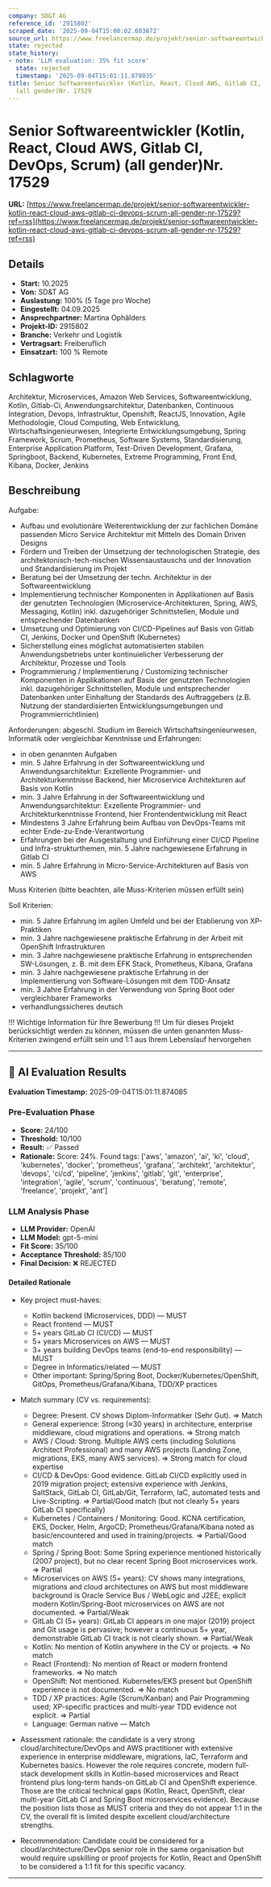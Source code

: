 ```yaml
---
company: SD&T AG
reference_id: '2915802'
scraped_date: '2025-09-04T15:00:02.603872'
source_url: https://www.freelancermap.de/projekt/senior-softwareentwickler-kotlin-react-cloud-aws-gitlab-ci-devops-scrum-all-gender-nr-17529?ref=rss
state: rejected
state_history:
- note: 'LLM evaluation: 35% fit score'
  state: rejected
  timestamp: '2025-09-04T15:01:11.878035'
title: Senior Softwareentwickler (Kotlin, React, Cloud AWS, Gitlab CI, DevOps, Scrum)
  (all gender)Nr. 17529
---
```



# Senior Softwareentwickler (Kotlin, React, Cloud AWS, Gitlab CI, DevOps, Scrum) (all gender)Nr. 17529
**URL:** [https://www.freelancermap.de/projekt/senior-softwareentwickler-kotlin-react-cloud-aws-gitlab-ci-devops-scrum-all-gender-nr-17529?ref=rss](https://www.freelancermap.de/projekt/senior-softwareentwickler-kotlin-react-cloud-aws-gitlab-ci-devops-scrum-all-gender-nr-17529?ref=rss)
## Details
- **Start:** 10.2025
- **Von:** SD&T AG
- **Auslastung:** 100% (5 Tage pro Woche)
- **Eingestellt:** 04.09.2025
- **Ansprechpartner:** Martina Ophälders
- **Projekt-ID:** 2915802
- **Branche:** Verkehr und Logistik
- **Vertragsart:** Freiberuflich
- **Einsatzart:** 100
                                                % Remote

## Schlagworte
Architektur, Microservices, Amazon Web Services, Softwareentwicklung, Kotlin, Gitlab-Ci, Anwendungsarchitektur, Datenbanken, Continuous Integration, Devops, Infrastruktur, Openshift, ReactJS, Innovation, Agile Methodologie, Cloud Computing, Web Entwicklung, Wirtschaftsingenieurwesen, Integrierte Entwicklungsumgebung, Spring Framework, Scrum, Prometheus, Software Systems, Standardisierung, Enterprise Application Platform, Test-Driven Development, Grafana, Springboot, Backend, Kubernetes, Extreme Programming, Front End, Kibana, Docker, Jenkins

## Beschreibung
Aufgabe:
- Aufbau und evolutionäre Weiterentwicklung der zur fachlichen Domäne passenden Micro Service Architektur mit Mitteln des Domain Driven Designs
- Fördern und Treiben der Umsetzung der technologischen Strategie, des architektonisch-tech-nischen Wissensaustauschs und der Innovation und Standardisierung im Projekt
- Beratung bei der Umsetzung der techn. Architektur in der Softwareentwicklung
- Implementierung technischer Komponenten in Applikationen auf Basis der genutzten Technologien (Microservice-Architekturen, Spring, AWS, Messaging, Kotlin) inkl. dazugehöriger Schnittstellen, Module und entsprechender Datenbanken
- Umsetzung und Optimierung von CI/CD-Pipelines auf Basis von Gitlab CI, Jenkins, Docker und OpenShift (Kubernetes)
- Sicherstellung eines möglichst automatisierten stabilen Anwendungsbetriebs unter kontinuielicher Verbesserung der Architektur, Prozesse und Tools
- Programmierung / Implementierung / Customizing technischer Komponenten in Applikationen auf Basis der genutzten Technologien inkl. dazugehöriger Schnittstellen, Module und entsprechender Datenbanken unter Einhaltung der Standards des Auftraggebers (z.B. Nutzung der standardisierten Entwicklungsumgebungen und Programmierrichtlinien)

Anforderungen:
abgeschl. Studium im Bereich Wirtschaftsingenieurwesen, Informatik oder vergleichbar
Kenntnisse und Erfahrungen:
- in oben genannten Aufgaben
- min. 5 Jahre Erfahrung in der Softwareentwicklung und Anwendungsarchitektur:
Exzellente Programmier- und Architekturkenntnisse Backend, hier Microservice Architekturen auf Basis von Kotlin
- min. 3 Jahre Erfahrung in der Softwareentwicklung und Anwendungsarchitektur:
Exzellente Programmier- und Architekturkenntnisse Frontend, hier Frontendentwicklung mit React
- Mindestens 3 Jahre Erfahrung beim Aufbau von DevOps-Teams mit echter Ende-zu-Ende-Verantwortung
- Erfahrungen bei der Ausgestaltung und Einführung einer CI/CD Pipeline und Infra-strukturthemen, min. 5 Jahre nachgewiesene Erfahrung in Gitlab CI
- min. 5 Jahre Erfahrung in Micro-Service-Architekturen auf Basis von AWS

Muss Kriterien (bitte beachten, alle Muss-Kriterien müssen erfüllt sein)

Soll Kriterien:
- min. 5 Jahre Erfahrung im agilen Umfeld und bei der Etablierung von XP-Praktiken
- min. 3 Jahre nachgewiesene praktische Erfahrung in der Arbeit mit OpenShift Infrastrukturen
- min. 3 Jahre nachgewiesene praktische Erfahrung in entsprechenden SW-Lösungen, z. B. mit dem EFK Stack, Prometheus, Kibana, Grafana
- min. 3 Jahre nachgewiesene praktische Erfahrung in der Implementierung von Software-Lösungen mit dem TDD-Ansatz
- min. 3 Jahre Erfahrung in der Verwendung von Spring Boot oder vergleichbarer Frameworks
- verhandlungssicheres deutsch

!!! Wichtige Information für Ihre Bewerbung !!!
Um für dieses Projekt berücksichtigt werden zu können, müssen die unten genannten Muss-Kriterien zwingend erfüllt sein und 1:1 aus Ihrem Lebenslauf hervorgehen

---

## 🤖 AI Evaluation Results

**Evaluation Timestamp:** 2025-09-04T15:01:11.874085

### Pre-Evaluation Phase
- **Score:** 24/100
- **Threshold:** 10/100
- **Result:** ✅ Passed
- **Rationale:** Score: 24%. Found tags: ['aws', 'amazon', 'ai', 'ki', 'cloud', 'kubernetes', 'docker', 'prometheus', 'grafana', 'architekt', 'architektur', 'devops', 'ci/cd', 'pipeline', 'jenkins', 'gitlab', 'git', 'enterprise', 'integration', 'agile', 'scrum', 'continuous', 'beratung', 'remote', 'freelance', 'projekt', 'ant']

### LLM Analysis Phase
- **LLM Provider:** OpenAI
- **LLM Model:** gpt-5-mini
- **Fit Score:** 35/100
- **Acceptance Threshold:** 85/100
- **Final Decision:** ❌ REJECTED

#### Detailed Rationale
- Key project must-haves:
  - Kotlin backend (Microservices, DDD) — MUST
  - React frontend — MUST
  - 5+ years GitLab CI (CI/CD) — MUST
  - 5+ years Microservices on AWS — MUST
  - 3+ years building DevOps teams (end-to-end responsibility) — MUST
  - Degree in Informatics/related — MUST
  - Other important: Spring/Spring Boot, Docker/Kubernetes/OpenShift, GitOps, Prometheus/Grafana/Kibana, TDD/XP practices

- Match summary (CV vs. requirements):
  - Degree: Present. CV shows Diplom-Informatiker (Sehr Gut). => Match
  - General experience: Strong (≈30 years) in architecture, enterprise middleware, cloud migrations and operations. => Strong match
  - AWS / Cloud: Strong. Multiple AWS certs (including Solutions Architect Professional) and many AWS projects (Landing Zone, migrations, EKS, many AWS services). => Strong match for cloud expertise
  - CI/CD & DevOps: Good evidence. GitLab CI/CD explicitly used in 2019 migration project; extensive experience with Jenkins, SaltStack, GitLab CI, GitLab/Git, Terraform, IaC, automated tests and Live-Scripting. => Partial/Good match (but not clearly 5+ years GitLab CI specifically)
  - Kubernetes / Containers / Monitoring: Good. KCNA certification, EKS, Docker, Helm, ArgoCD; Prometheus/Grafana/Kibana noted as basic/encountered and used in training/projects. => Partial/Good match
  - Spring / Spring Boot: Some Spring experience mentioned historically (2007 project), but no clear recent Spring Boot microservices work. => Partial
  - Microservices on AWS (5+ years): CV shows many integrations, migrations and cloud architectures on AWS but most middleware background is Oracle Service Bus / WebLogic and J2EE; explicit modern Kotlin/Spring-Boot microservices on AWS are not documented. => Partial/Weak
  - GitLab CI (5+ years): GitLab CI appears in one major (2019) project and Git usage is pervasive; however a continuous 5+ year, demonstrable GitLab CI track is not clearly shown. => Partial/Weak
  - Kotlin: No mention of Kotlin anywhere in the CV or projects. => No match
  - React (Frontend): No mention of React or modern frontend frameworks. => No match
  - OpenShift: Not mentioned. Kubernetes/EKS present but OpenShift experience is not documented. => No match
  - TDD / XP practices: Agile (Scrum/Kanban) and Pair Programming used; XP-specific practices and multi-year TDD evidence not explicit. => Partial
  - Language: German native — Match

- Assessment rationale: the candidate is a very strong cloud/architecture/DevOps and AWS practitioner with extensive experience in enterprise middleware, migrations, IaC, Terraform and Kubernetes basics. However the role requires concrete, modern full-stack development skills in Kotlin-based microservices and React frontend plus long-term hands-on GitLab CI and OpenShift experience. Those are the critical technical gaps (Kotlin, React, OpenShift, clear multi-year GitLab CI and Spring Boot microservices evidence). Because the position lists those as MUST criteria and they do not appear 1:1 in the CV, the overall fit is limited despite excellent cloud/architecture strengths.

- Recommendation: Candidate could be considered for a cloud/architecture/DevOps senior role in the same organisation but would require upskilling or proof projects for Kotlin, React and OpenShift to be considered a 1:1 fit for this specific vacancy.

---
